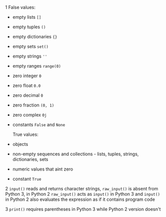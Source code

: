 1 False values:<br />

 - empty lists `[]`<br />
 - empty tuples `()`<br />
 - empty dictionaries `{}`<br />
 - empty sets `set()`<br />
 - empty strings `''`<br />
 - empty ranges `range(0)`<br />
 - zero integer `0`<br />
 - zero float `0.0`<br />
 - zero decimal `0`<br />
 - zero fraction `(0, 1)`<br />
 - zero complex `0j`<br />
 - constants `False` and `None`<br />

   True values:<br />

 - objects<br />
 - non-empty sequences and collections - lists, tuples, strings, dictionaries, sets<br />
 - numeric values that aint zero<br />
 - constant `True`<br />

2 `input()` reads and returns character strings, `raw_input()` is absent from Python 3, in Python 2 `raw_input()` acts as `input()` in Python 3 and `input()` in Python 2 also evaluates the expression as if it contains program code<br />

3 `print()` requires parentheses in Python 3 while Python 2 version doesn't<br />
